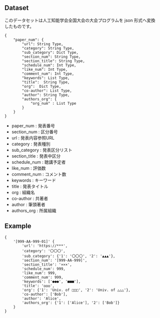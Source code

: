 ## Dataset
このデータセットは人工知能学会全国大会の大会プログラムを json 形式へ変換したものです。

```
{
	"paper_num": {
		"url": String Type,
		"category": String Type,
		"sub_category": Dict Type,
		"section_num": String Type,
		"section_title": String Type,
		"schedule_num": Int Type,
		"like_num": Int Type,
		"comment_num": Int Type,
		"keywords": List Type,
		"title":  String Type,
		"org":  Dict Type,
		"co-author": List Type,
		"author": String Type,
		"authors_org": {
			"org_num" : List Type
		}
	}
}
```

+ paper_num : 発表番号
+ section_num : 区分番号
+ url         : 発表内容参照URL
+ category    : 発表種別
+ sub_category : 発表区分リスト
+ section_title : 発表中区分
+ schedule_num : 聴講予定者
+ like_num : 評価数
+ comment_num : コメント数
+ keywords : キーワード
+ title : 発表タイトル
+ org : 組織名
+ co-author : 共著者
+ author : 筆頭著者
+ authors_org : 所属組織


## Example
```
{
	'[999-AA-999-01]' {
		'url': 'https://***',
 		'category': '〇〇〇',
 		'sub_category': {'1': '〇〇〇', '2': '▲▲▲'},
 		'section_num': '[999-AA-999]',
 		'section_title': '×××',
 		'schedule_num': 999,
 		'like_num': 999,
 		'comment_num': 999,
 		'keywords': ['●●●', '■■■'],
 		'title': '◎◎◎',
 		'org': {'1': 'Univ. of □□□', '2': 'Univ. of △△△'},
 		'co-author': ['Bob'],
 		'author': 'Alice',
 		'authors_org': {'1': ['Alice'], '2': ['Bob']}
	}
}
```
